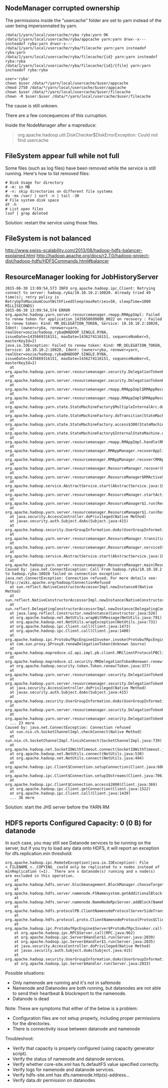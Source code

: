 
## NodeManager corrupted ownership

The permissions inside the "usercache" folder are set to yarn instead of the
user being impersonnated by yarn.

```
/data/1/yarn/local/usercache/ryba ryba:yarn OK  
/data/1/yarn/local/usercache/ryba/appcache yarn:yarn drwx--x--- insteadof ryba:yarn drwxr-s---  
/data/1/yarn/local/usercache/ryba/filecache yarn:yarn insteadof ryba:yarn  
/data/1/yarn/local/usercache/ryba/filecache/{id} yarn:yarn insteadof ryba:ryba  
/data/1/yarn/local/usercache/ryba/filecache/{id}/{file} yarn:yarn insteadof ryba:ryba  
```

```
user='ryba'  
chown $user /data/*/yarn/local/usercache/$user/appcache  
chmod 2750 /data/*/yarn/local/usercache/$user/appcache  
chown $user /data/*/yarn/local/usercache/$user/filecache  
chown -R $user:$user /data/*/yarn/local/usercache/$user/filecache  
```

The cause is still unkown.

There are a few concequences of this curruption.

Inside the NodeManager after a mapreduce:

> org.apache.hadoop.util.DiskChecker$DiskErrorException: Could not find usercache

## FileSystem appear full while not full

Some files (such as log files) have been removed while the service is still
running. Here's how to list removed files:

```
# Disk Usage for directory
# -m: in MB
# -n: skip directories on different file systems
du -mx /var/ | sort -n | tail -30
# File system disk space
df -h
# List open files
lsof | grep deleted
```

Solution: restart the service using those files.

## FileSystem is not balanced

http://www.swiss-scalability.com/2013/08/hadoop-hdfs-balancer-explained.html
http://hadoop.apache.org/docs/r2.7.0/hadoop-project-dist/hadoop-hdfs/HDFSCommands.html#balancer

## ResourceManager looking for JobHistoryServer

```
2015-06-30 13:09:54,573 INFO org.apache.hadoop.ipc.Client: Retrying connect to server: hadoop.ryba/10.10.10.2:10020. Already tried 49 time(s); retry policy is RetryUpToMaximumCountWithFixedSleep(maxRetries=50, sleepTime=1000 MILLISECONDS)
2015-06-30 13:09:54,574 ERROR org.apache.hadoop.yarn.server.resourcemanager.rmapp.RMAppImpl: Failed to renew token for application_1435658699800_0022 on recovery : Failed to renew token: Kind: MR_DELEGATION_TOKEN, Service: 10.10.10.2:10020, Ident: (owner=ryba, renewer=yarn, realUser=oozie/hadoop.ryba@HADOOP_SINGLE.RYBA, issueDate=1435669316151, maxDate=1436274116151, sequenceNumber=5, masterKeyId=2)
java.io.IOException: Failed to renew token: Kind: MR_DELEGATION_TOKEN, Service: 10.10.10.2:10020, Ident: (owner=ryba, renewer=yarn, realUser=oozie/hadoop.ryba@HADOOP_SINGLE.RYBA, issueDate=1435669316151, maxDate=1436274116151, sequenceNumber=5, masterKeyId=2)
  at org.apache.hadoop.yarn.server.resourcemanager.security.DelegationTokenRenewer.handleAppSubmitEvent(DelegationTokenRenewer.java:443)
  at org.apache.hadoop.yarn.server.resourcemanager.security.DelegationTokenRenewer.addApplicationSync(DelegationTokenRenewer.java:382)
  at org.apache.hadoop.yarn.server.resourcemanager.rmapp.RMAppImpl$RMAppRecoveredTransition.transition(RMAppImpl.java:854)
  at org.apache.hadoop.yarn.server.resourcemanager.rmapp.RMAppImpl$RMAppRecoveredTransition.transition(RMAppImpl.java:836)
  at org.apache.hadoop.yarn.state.StateMachineFactory$MultipleInternalArc.doTransition(StateMachineFactory.java:385)
  at org.apache.hadoop.yarn.state.StateMachineFactory.doTransition(StateMachineFactory.java:302)
  at org.apache.hadoop.yarn.state.StateMachineFactory.access$300(StateMachineFactory.java:46)
  at org.apache.hadoop.yarn.state.StateMachineFactory$InternalStateMachine.doTransition(StateMachineFactory.java:448)
  at org.apache.hadoop.yarn.server.resourcemanager.rmapp.RMAppImpl.handle(RMAppImpl.java:711)
  at org.apache.hadoop.yarn.server.resourcemanager.RMAppManager.recoverApplication(RMAppManager.java:312)
  at org.apache.hadoop.yarn.server.resourcemanager.RMAppManager.recover(RMAppManager.java:413)
  at org.apache.hadoop.yarn.server.resourcemanager.ResourceManager.recover(ResourceManager.java:1207)
  at org.apache.hadoop.yarn.server.resourcemanager.ResourceManager$RMActiveServices.serviceStart(ResourceManager.java:590)
  at org.apache.hadoop.service.AbstractService.start(AbstractService.java:193)
  at org.apache.hadoop.yarn.server.resourcemanager.ResourceManager.startActiveServices(ResourceManager.java:1014)
  at org.apache.hadoop.yarn.server.resourcemanager.ResourceManager$1.run(ResourceManager.java:1051)
  at org.apache.hadoop.yarn.server.resourcemanager.ResourceManager$1.run(ResourceManager.java:1047)
  at java.security.AccessController.doPrivileged(Native Method)
  at javax.security.auth.Subject.doAs(Subject.java:415)
  at org.apache.hadoop.security.UserGroupInformation.doAs(UserGroupInformation.java:1628)
  at org.apache.hadoop.yarn.server.resourcemanager.ResourceManager.transitionToActive(ResourceManager.java:1047)
  at org.apache.hadoop.yarn.server.resourcemanager.ResourceManager.serviceStart(ResourceManager.java:1091)
  at org.apache.hadoop.service.AbstractService.start(AbstractService.java:193)
  at org.apache.hadoop.yarn.server.resourcemanager.ResourceManager.main(ResourceManager.java:1226)
Caused by: java.net.ConnectException: Call From hadoop.ryba/10.10.10.2 to hadoop.ryba:10020 failed on connection exception: java.net.ConnectException: Connection refused; For more details see:  http://wiki.apache.org/hadoop/ConnectionRefused
  at sun.reflect.NativeConstructorAccessorImpl.newInstance0(Native Method)
  at sun.reflect.NativeConstructorAccessorImpl.newInstance(NativeConstructorAccessorImpl.java:57)
  at sun.reflect.DelegatingConstructorAccessorImpl.newInstance(DelegatingConstructorAccessorImpl.java:45)
  at java.lang.reflect.Constructor.newInstance(Constructor.java:526)
  at org.apache.hadoop.net.NetUtils.wrapWithMessage(NetUtils.java:791)
  at org.apache.hadoop.net.NetUtils.wrapException(NetUtils.java:731)
  at org.apache.hadoop.ipc.Client.call(Client.java:1473)
  at org.apache.hadoop.ipc.Client.call(Client.java:1400)
  at org.apache.hadoop.ipc.ProtobufRpcEngine$Invoker.invoke(ProtobufRpcEngine.java:232)
  at com.sun.proxy.$Proxy8.renewDelegationToken(Unknown Source)
  at org.apache.hadoop.mapreduce.v2.api.impl.pb.client.MRClientProtocolPBClientImpl.renewDelegationToken(MRClientProtocolPBClientImpl.java:268)
  at org.apache.hadoop.mapreduce.v2.security.MRDelegationTokenRenewer.renew(MRDelegationTokenRenewer.java:68)
  at org.apache.hadoop.security.token.Token.renew(Token.java:377)
  at org.apache.hadoop.yarn.server.resourcemanager.security.DelegationTokenRenewer$1.run(DelegationTokenRenewer.java:532)
  at org.apache.hadoop.yarn.server.resourcemanager.security.DelegationTokenRenewer$1.run(DelegationTokenRenewer.java:529)
  at java.security.AccessController.doPrivileged(Native Method)
  at javax.security.auth.Subject.doAs(Subject.java:415)
  at org.apache.hadoop.security.UserGroupInformation.doAs(UserGroupInformation.java:1628)
  at org.apache.hadoop.yarn.server.resourcemanager.security.DelegationTokenRenewer.renewToken(DelegationTokenRenewer.java:527)
  at org.apache.hadoop.yarn.server.resourcemanager.security.DelegationTokenRenewer.handleAppSubmitEvent(DelegationTokenRenewer.java:441)
  ... 23 more
Caused by: java.net.ConnectException: Connection refused
  at sun.nio.ch.SocketChannelImpl.checkConnect(Native Method)
  at sun.nio.ch.SocketChannelImpl.finishConnect(SocketChannelImpl.java:739)
  at org.apache.hadoop.net.SocketIOWithTimeout.connect(SocketIOWithTimeout.java:206)
  at org.apache.hadoop.net.NetUtils.connect(NetUtils.java:530)
  at org.apache.hadoop.net.NetUtils.connect(NetUtils.java:494)
  at org.apache.hadoop.ipc.Client$Connection.setupConnection(Client.java:608)
  at org.apache.hadoop.ipc.Client$Connection.setupIOstreams(Client.java:706)
  at org.apache.hadoop.ipc.Client$Connection.access$2800(Client.java:369)
  at org.apache.hadoop.ipc.Client.getConnection(Client.java:1522)
  at org.apache.hadoop.ipc.Client.call(Client.java:1439)
  ... 36 more
```

Solution: start the JHS server before the YARN RM

## HDFS reports Configured Capacity: 0 (0 B) for datanode

In such case, you may still see Datanode services to be running on the server, 
but if you try to load any data onto HDFS, it will report an exception for 
dfs.replication.min threshold:

```
org.apache.hadoop.ipc.RemoteException(java.io.IOException): File <_FILENAME_>._COPYING_ could only be replicated to x nodes instead of minReplication (=1).  There are x datanode(s) running and x node(s) are excluded in this operation.
	at org.apache.hadoop.hdfs.server.blockmanagement.BlockManager.chooseTarget4NewBlock(BlockManager.java:1550)
	at org.apache.hadoop.hdfs.server.namenode.FSNamesystem.getAdditionalBlock(FSNamesystem.java:3447)
	at org.apache.hadoop.hdfs.server.namenode.NameNodeRpcServer.addBlock(NameNodeRpcServer.java:642)
	at org.apache.hadoop.hdfs.protocolPB.ClientNamenodeProtocolServerSideTranslatorPB.addBlock(ClientNamenodeProtocolServerSideTranslatorPB.java:484)
	at org.apache.hadoop.hdfs.protocol.proto.ClientNamenodeProtocolProtos$ClientNamenodeProtocol$2.callBlockingMethod(ClientNamenodeProtocolProtos.java)
	at org.apache.hadoop.ipc.ProtobufRpcEngine$Server$ProtoBufRpcInvoker.call(ProtobufRpcEngine.java:619)
	at org.apache.hadoop.ipc.RPC$Server.call(RPC.java:962)
	at org.apache.hadoop.ipc.Server$Handler$1.run(Server.java:2039)
	at org.apache.hadoop.ipc.Server$Handler$1.run(Server.java:2035)
	at java.security.AccessController.doPrivileged(Native Method)
	at javax.security.auth.Subject.doAs(Subject.java:415)
	at org.apache.hadoop.security.UserGroupInformation.doAs(UserGroupInformation.java:1628)
	at org.apache.hadoop.ipc.Server$Handler.run(Server.java:2033)
```

Possible situations:

*   Only namenode are running and it's not in safemode   
*   Namenode and Datanodes are both running, but datanodes are not able to send  their heartbeat & blockreport to the namenode.   
*   Datanode is dead   

Note: These are symptoms that either of the below is a problem:

*   Configuration files are not setup properly, including proper permissions for the directories.   
*   There is connectivity issue between datanode and namenode   

Troubleshoot:

*   Verify that capacity is properly configured (using capacity generator script).
*   Verify the status of namenode and datanode services.
*   Verify whether core-site.xml has fs.defaultFS value specified correctly.
*   Verify logs for namenode and datanode services.
*   Verify hdfs-site.xml has dfs.namenode.http(s)-address.<nameservice>.<namenodeid>.
*   Verify data.dir permission on datanodes
